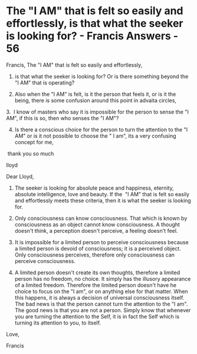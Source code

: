 # The "I AM" that is felt so easily and effortlessly, is that what the seeker is looking for? - Francis Answers - 56

Francis, The "I AM" that is felt so easily and effortlessly,

1. is that what the seeker is looking for? Or is there something beyond the "I AM" that is operating? 

2. Also when the "I AM" is felt, is it the person that feels it, or is it the being, there is some confusion around this point in advaita circles,

3.  I know of masters who say it is impossible for the person to sense the "I AM", if this is so, then who senses the "I AM"? 

4. Is there a conscious choice for the person to turn the attention to the "I AM" or is it not possible to choose the " I am", its a very confusing concept for me,

 thank you so much

lloyd

Dear Lloyd,

1. The seeker is looking for absolute peace and happiness, eternity, absolute intelligence, love and beauty. If the  "I AM" that is felt so easily and effortlessly meets these criteria, then it is what the seeker is looking for.

2. Only consciousness can know consciousness. That which is known by consciousness as an object cannot know consciousness. A thought doesn't think, a perception doesn't perceive, a feeling doesn't feel.

3. It is impossible for a limited person to perceive consciousness because a limited person is devoid of consciousness; it is a perceived object. Only consciousness perceives, therefore only consciousness can perceive consciousness.

4. A limited person doesn't create its own thoughts, therefore a limited person has no freedom, no choice. It simply has the illusory appearance of a limited freedom. Therefore the limited person doesn't have he choice to focus on the "I am", or on anything else for that matter. When this happens, it is always a decision of universal consciousness itself. The bad news is that the person cannot turn the attention to the "I am". The good news is that you are not a person. Simply know that whenever you are turning the attention to the Self, it is in fact the Self which is turning its attention to you, to itself.

Love, 

Francis

